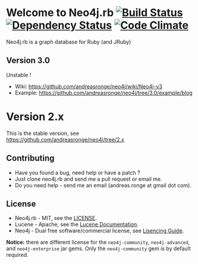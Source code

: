 # Welcome to Neo4j.rb [![Build Status](https://secure.travis-ci.org/andreasronge/neo4j.png?branch=master)](http://travis-ci.org/andreasronge/neo4j) [![Dependency Status](https://gemnasium.com/andreasronge/neo4j.png)](https://gemnasium.com/andreasronge/neo4j) [![Code Climate](https://codeclimate.com/github/andreasronge/neo4j.png)](https://codeclimate.com/github/andreasronge/neo4j)

Neo4j.rb is a graph database for Ruby (and JRuby)

## Version 3.0

Unstable !

* Wiki: https://github.com/andreasronge/neo4j/wiki/Neo4j-v3
* Example: https://github.com/andreasronge/neo4j/tree/3.0/example/blog

# Version 2.x

This is the stable version, see https://github.com/andreasronge/neo4j/tree/2.x

## Contributing

* Have you found a bug, need help or have a patch ?
* Just clone neo4j.rb and send me a pull request or email me.
* Do you need help - send me an email (andreas.ronge at gmail dot com).

## License

* Neo4j.rb - MIT, see the [LICENSE](http://github.com/andreasronge/neo4j/tree/master/LICENSE).
* Lucene -  Apache, see the [Lucene Documentation](http://lucene.apache.org/java/docs/features.html).
* Neo4j - Dual free software/commercial license, see [Lisencing Guide](http://www.neo4j.org/learn/licensing).

**Notice:** there are different license for the `neo4j-community`, `neo4j-advanced`, and `neo4j-enterprise` jar gems. Only the `neo4j-community` gem is by default required.
